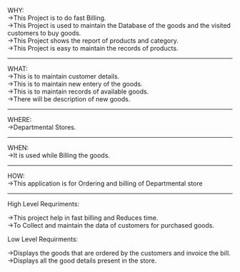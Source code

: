 




WHY:<br>
   ->This Project is to do fast Billing.<br>
   ->This Project is used to maintain the  Database of the goods and the visited customers to buy goods.<br>
   ->This Project shows the report of products and category.<br>
   ->This Project is easy to maintain the records of products.<hr>
   
   
   
WHAT:<br>
    ->This is to maintain customer details.<br>
    ->This is to maintain new entery of the goods.<br>
    ->This is to maintain records of available goods.<br>
    ->There will be description of new goods.<hr>
   
   
  
WHERE:<br>
    ->Departmental Stores.<hr>
    
		 
		 
WHEN:<br>
    ->It is used while Billing the goods.<hr> 
    
    
    
HOW:<br>
    ->This application is for Ordering and billing of Departmental store<hr>
    
    
 High Level Requriments:
 
->This project help in fast billing and Reduces time.<br>
->To Collect and maintain the data of customers for purchased goods.<br>

Low Level Requirments:

->Displays the goods that are ordered by the customers and invoice the bill.<br>
->Displays all the good details present in the store.<br>
